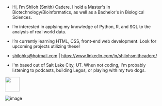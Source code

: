 - Hi, I’m Shiloh (Smith) Cadere. I hold a Master's in Biotechnology/Bioinformatics, as well as a Bachelor's in Biological Sciences.
- I’m interested in applying my knowledge of Python, R, and SQL to the analysis of real world data.
- I’m currently learning HTML, CSS, front-end web development. Look for upcoming projects utilizing these!
-  shilohks@hotmail.com | https://www.linkedin.com/in/shilohsmithcadere/

-  I'm based out of Salt Lake City, UT. When not coding, I'm probably listening to podcasts, building Legos, or playing with my two dogs.



<a href="url"><img src="[http://url.to/image.png](https://github.com/user-attachments/assets/869601b6-21b6-4b17-b391-1c2d364edeae)" align="center" height="48" width="48" ></a>

![image](https://github.com/user-attachments/assets/869601b6-21b6-4b17-b391-1c2d364edeae)

<!---
ShilohCadere/ShilohCadere is a ✨ special ✨ repository because its `README.md` (this file) appears on your GitHub profile.
You can click the Preview link to take a look at your changes.
--->

